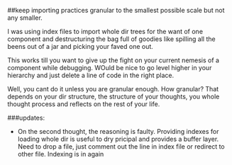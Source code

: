 ##keep importing practices granular to the smallest possible scale but not any smaller.

I was using index files to import whole dir trees for the want of one component and destructuring the bag full of goodies like spilling all the beens out of a jar and picking your faved one out.

This works till you want to give up the fight on your current nemesis of a component while debugging. WOuld be nice to go level higher in your hierarchy and just delete a line of code in the right place.

Well, you cant do it unless you are granular enough. How granular? That depends on your dir structure, the structure of your thoughts, you whole thought process and reflects on the rest of your life.

###updates:
* On the second thought, the reasoning is faulty.
Providing indexes for loading whole dir is useful to dry pricipal and provides a buffer layer. Need to drop a file, just
comment out the line in index file or redirect to other file. 
Indexing is in again